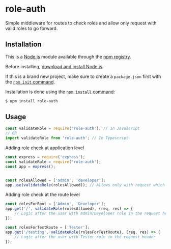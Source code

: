 # role-auth
Simple middleware for routes to check roles and allow only request with valid roles to go forward.

## Installation

This is a [Node.js](https://nodejs.org/en/) module available through the
[npm registry](https://www.npmjs.com/).

Before installing, [download and install Node.js](https://nodejs.org/en/download/).

If this is a brand new project, make sure to create a `package.json` first with
the [`npm init` command](https://docs.npmjs.com/creating-a-package-json-file).

Installation is done using the
[`npm install` command](https://docs.npmjs.com/getting-started/installing-npm-packages-locally):

```bash
$ npm install role-auth
```

## Usage

```javascript
const validateRole = require('role-auth'); // In Javascript
// OR
import validateRole from 'role-auth'; // In Typescript
```

Adding role check at application level

```javascript
const express = require('express');
const validateRole = require('role-auth');
const app = express();


const rolesAllowed = ['admin', 'developer'];
app.use(validateRole(rolesAllowed)); // Allows only with request which has role in request headers.
```

Adding role check at the route level

```javascript
const rolesForRoot = ['Admin', 'Developer'];
app.get('/', validateRole(rolesAllowed), (req, res) => {
    // Logic after the user with Admin/Developer role in the request header
});

const rolesForTestRoute = ['Tester'];
app.get('/testing', validateRole(rolesForTestRoute), (req, res) => {
    // Logic after the user with Tester role in the request header
});
```